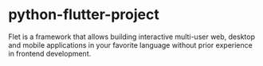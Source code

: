 # python-flutter-project
Flet is a framework that allows building interactive multi-user web, desktop and mobile applications in your favorite language without prior experience in frontend development.
